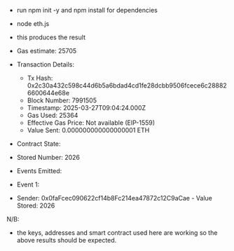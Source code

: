 - run npm init -y and npm install for dependencies
- node eth.js
- this produces the result

- Gas estimate: 25705

- Transaction Details:
  - Tx Hash: 0x2c30a432c598c44d6b5a6bdad4cd1fe28dcbb9506fcece6c288826600644e68e
  - Block Number: 7991505
  - Timestamp: 2025-03-27T09:04:24.000Z
  - Gas Used: 25364
  - Effective Gas Price: Not available (EIP-1559)
  - Value Sent: 0.000000000000000001 ETH

- Contract State:
 -  Stored Number: 2026

- Events Emitted:
 -  Event 1:
  -   Sender: 0x0faFcec090622cf14b8Fc214ea47872c12C9aCae
    - Value Stored: 2026

N/B:
- the keys, addresses and smart contract used here are working so the above results should be expected.

